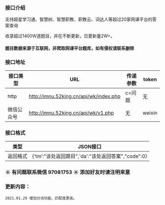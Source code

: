 ### 接口介绍

支持超星学习通、智慧树、智慧职教、职教云、词达人等超过20家网课平台的答案查询

收录超过1400W道题目，并在不断更新，日更新量2W+。

#### 题目数据来源于互联网，非爬取网课平台题库，如有侵权请联系删除

### 接口地址

|接口类型                   | URL                                    | 传递参数                   |token|
| ----------------------- | -------------------------------------- | -------------------------- | --- |
|http                      |http://imnu.52king.cn/api/wk/index.php  |  c=问题                    |无    |
|微信公众号                | http://imnu.52king.cn/api/wk/v1.php    | 无                         | weixin|
 


### 接口格式

| 类型     | JSON接口                                                     | 
| -------- | ------------------------------------------------------------ |
| 返回格式 | {‘tm’:"该处返回题目",'da':"该处返回答案","code":0} | 


### :sunny: 有问题联系微信 97081753 :sunny: 添加好友时请注明来意

### 更新内容：
    2021.01.29 增加分词功能，匹配度更高。
